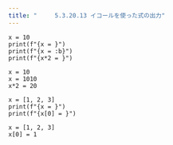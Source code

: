 ```yaml
---
title: "　　　5.3.20.13 イコールを使った式の出力"
---
```


```python:サンプルコード
x = 10
print(f"{x = }")
print(f"{x = :b}")
print(f"{x*2 = }")
```

```text:実行結果
x = 10
x = 1010
x*2 = 20
```

```python:サンプルコード
x = [1, 2, 3]
print(f"{x = }")
print(f"{x[0] = }")
```

```text:実行結果
x = [1, 2, 3]
x[0] = 1
```